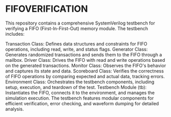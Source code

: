 # FIFOVERIFICATION
This repository contains a comprehensive SystemVerilog testbench for verifying a FIFO (First-In-First-Out) memory module. The testbench includes:

Transaction Class: Defines data structures and constraints for FIFO operations, including read, write, and status flags.
Generator Class: Generates randomized transactions and sends them to the FIFO through a mailbox.
Driver Class: Drives the FIFO with read and write operations based on the generated transactions.
Monitor Class: Observes the FIFO's behavior and captures its state and data.
Scoreboard Class: Verifies the correctness of FIFO operations by comparing expected and actual data, tracking errors.
Environment Class: Orchestrates the testbench components, including setup, execution, and teardown of the test.
Testbench Module (tb): Instantiates the FIFO, connects it to the environment, and manages the simulation execution.
The testbench features modular components for efficient verification, error checking, and waveform dumping for detailed analysis.
